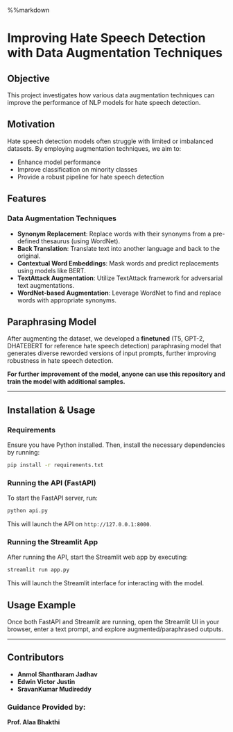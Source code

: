 %%markdown
# Improving Hate Speech Detection with Data Augmentation Techniques

## Objective
This project investigates how various data augmentation techniques can improve the performance of NLP models for hate speech detection.

## Motivation
Hate speech detection models often struggle with limited or imbalanced datasets. By employing augmentation techniques, we aim to:

- Enhance model performance
- Improve classification on minority classes
- Provide a robust pipeline for hate speech detection

## Features

### Data Augmentation Techniques
- **Synonym Replacement**: Replace words with their synonyms from a pre-defined thesaurus (using WordNet).
- **Back Translation**: Translate text into another language and back to the original.
- **Contextual Word Embeddings**: Mask words and predict replacements using models like BERT.
- **TextAttack Augmentation**: Utilize TextAttack framework for adversarial text augmentations.
- **WordNet-based Augmentation**: Leverage WordNet to find and replace words with appropriate synonyms.

## Paraphrasing Model
After augmenting the dataset, we developed a **finetuned** (T5, GPT-2, DHATEBERT for reference hate speech detection) paraphrasing model that generates diverse reworded versions of input prompts, further improving robustness in hate speech detection.

**For further improvement of the model, anyone can use this repository and train the model with additional samples.**

---

## Installation & Usage

### Requirements
Ensure you have Python installed. Then, install the necessary dependencies by running:
```bash
pip install -r requirements.txt
```

### Running the API (FastAPI)
To start the FastAPI server, run:
```bash
python api.py
```
This will launch the API on `http://127.0.0.1:8000`.

### Running the Streamlit App
After running the API, start the Streamlit web app by executing:
```bash
streamlit run app.py
```
This will launch the Streamlit interface for interacting with the model.

## Usage Example
Once both FastAPI and Streamlit are running, open the Streamlit UI in your browser, enter a text prompt, and explore augmented/paraphrased outputs.

---

## Contributors
- **Anmol Shantharam Jadhav**
- **Edwin Victor Justin**
- **SravanKumar Mudireddy**

### Guidance Provided by:
**Prof. Alaa Bhakthi**
